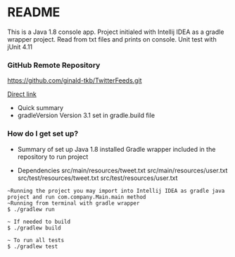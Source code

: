 # README #
This is a Java 1.8 console app. Project initialed with Intellij IDEA as a gradle wrapper project.
Read from txt files and prints on console. Unit test with jUnit 4.11

### GitHub Remote Repository ###
https://github.com/ginald-tkb/TwitterFeeds.git

[Direct link](https://github.com/ginald-tkb/TwitterFeeds.git)

* Quick summary
* gradleVersion Version 3.1 set in gradle.build file

### How do I get set up? ###

* Summary of set up
   Java 1.8 installed
   Gradle wrapper included in the repository to run project

* Dependencies
  src/main/resources/tweet.txt
  src/main/resources/user.txt
  src/test/resources/tweet.txt
  src/test/resources/user.txt


```
~Running the project you may import into Intellij IDEA as gradle java project and run com.company.Main.main method
~Running from terminal with gradle wrapper
$ ./gradlew run

~ If needed to build 
$ ./gradlew build

~ To run all tests 
$ ./gradlew test

```
